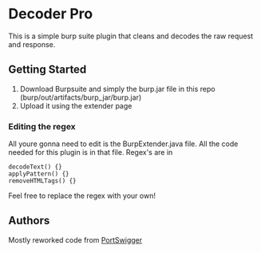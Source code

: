 # Decoder Pro

This is a simple burp suite plugin that cleans and decodes the raw request and response.

## Getting Started

1. Download  Burpsuite and simply the burp.jar file in this repo (burp/out/artifacts/burp_jar/burp.jar)
2. Upload it using the extender page

### Editing the regex

All youre gonna need to edit is the BurpExtender.java file. All the code needed for this plugin is in that file.
Regex's are in 

```
decodeText() {}
applyPattern() {}
removeHTMLTags() {}
```

Feel free to replace the regex with your own!

## Authors

Mostly reworked code from 
[PortSwigger](https://github.com/PortSwigger/json-beautifier)



